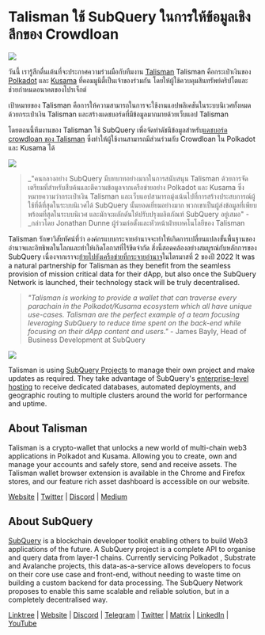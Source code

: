 # Talisman ใช้ SubQuery ในการให้ข้อมูลเชิงลึกของ Crowdloan

![](https://miro.medium.com/max/1400/0*fQu0UQVmjAnTcJe8)

วันนี้ เรารู้สึกตื่นเต้นที่จะประกาศความร่วมมือกับทีมงาน [Talisman](https://talisman.xyz/) Talisman คือกระเป๋าเงินของ [Polkadot](https://polkadot.network/) และ [Kusama](https://kusama.network/) ที่คอมมูนิตี้เป็นเจ้าของร่วมกัน โดยให้ผู้ใช้ควบคุมสินทรัพย์คริปโตและช่วยกำหนดอนาคตของโปรเจ็กต์

เป้าหมายของ Talisman คือการให้ความสามารถในการจะใช้งานแอปพลิเคชันในระบบนิเวศทั้งหมดด้วยกระเป๋าเงิน Talisman และสร้างแดชบอร์ดที่มีข้อมูลมากมายด้วยเว็บแอป Talisman

โดยตอนนี้ทีมงานของ Talisman ใช้ SubQuery เพื่อจัดทำดัชนีข้อมูลสำหรับ[แดชบอร์ด crowdloan ของ Talisman](https://app.talisman.xyz/crowdloans) ซึ่งทำให้ผู้ใช้งานสามารถมีส่วนร่วมกับ Crowdloan ใน Polkadot และ Kusama ได้

![](https://miro.medium.com/max/1400/0*WV0MLOXx542fT5VM)

> _"คนกลางอย่าง SubQuery มีบทบาทอย่างมากในการสนับสนุน Talisman ด้วยการจัดเตรียมที่สำหรับสืบค้นและตีความข้อมูลจากเครือข่ายอย่าง Polkadot และ Kusama ซึ่งหมายความว่ากระเป๋าเงิน Talisman และเว็บแอปสามารถมุ่งเน้นไปที่การสร้างประสบการณ์ผู้ใช้ที่ดีที่สุดในระบบนิเวศได้ SubQuery นั้นยอดเยี่ยมอย่างมาก พวกเขาเป็นผู้ส่งข้อมูลที่เพียบพร้อมที่สุดในระบบนิเวศ และมักจะผลักดันให้ปรับปรุงผลิตภัณฑ์ SubQuery อยู่เสมอ" - _กล่าวโดย Jonathan Dunne ผู้ร่วมก่อตั้งและหัวหน้าฝ่ายเทคโนโลยีของ Talisman

Talisman รักษาวิสัยทัศน์ที่ว่า องค์กรแบบกระจายอำนาจจะทำให้เกิดการเปลี่ยนแปลงขั้นพื้นฐานของอำนาจและอิทธิพลในโลกและทำให้เกิดโอกาสที่ไร้ขีดจำกัด สิ่งนี้สอดคล้องอย่างสมบูรณ์กับหลักการของ SubQuery เนื่องจากเราจะ[ย้ายไปยังเครือข่ายที่กระจายอำนาจ](../blogs/20211029-roadmap-october.md)ในไตรมาสที่ 2 ของปี 2022 It was a natural partnership for Talisman as they benefit from the seamless provision of mission critical data for their dApp, but also once the SubQuery Network is launched, their technology stack will be truly decentralised.

> _"Talisman is working to provide a wallet that can traverse every parachain in the Polkadot/Kusama ecosystem which all have unique use-cases. Talisman are the perfect example of a team focusing leveraging SubQuery to reduce time spent on the back-end while focusing on their dApp content and users."_ - James Bayly, Head of Business Development at SubQuery

![](https://miro.medium.com/max/1400/0*-04uwnfs1UlGFsH5)

Talisman is using [SubQuery Projects](https://project.subquery.network/) to manage their own project and make updates as required. They take advantage of SubQuery's [enterprise-level hosting](../blogs/20211228-enterprise-hosted.md) to receive dedicated databases, automated deployments, and geographic routing to multiple clusters around the world for performance and uptime.

## About Talisman

Talisman is a crypto-wallet that unlocks a new world of multi-chain web3 applications in Polkadot and Kusama. Allowing you to create, own and manage your accounts and safely store, send and receive assets. The Talisman wallet browser extension is available in the Chrome and Firefox stores, and our feature rich asset dashboard is accessible on our website.

[Website](https://talisman.xyz/) | [Twitter](https://twitter.com/wearetalisman) | [Discord](https://discord.gg/talisman) | [](https://www.youtube.com/channel/UC5XYLzQ1G077kUb7guZEMdA) [Medium](https://medium.com/we-are-talisman)

## About SubQuery

[SubQuery](https://subquery.network) is a blockchain developer toolkit enabling others to build Web3 applications of the future. A SubQuery project is a complete API to organise and query data from layer-1 chains. Currently servicing Polkadot , Substrate and Avalanche projects, this data-as-a-service allows developers to focus on their core use case and front-end, without needing to waste time on building a custom backend for data processing. The SubQuery Network proposes to enable this same scalable and reliable solution, but in a completely decentralised way.

​​[Linktree](https://linktr.ee/subquerynetwork) | [Website](https://subquery.network/) | [Discord](https://discord.com/invite/78zg8aBSMG) | [Telegram](https://t.me/subquerynetwork) | [Twitter](https://twitter.com/subquerynetwork) | [Matrix](https://matrix.to/#/#subquery:matrix.org) | [LinkedIn](https://www.linkedin.com/company/subquery) | [YouTube](https://www.youtube.com/channel/UCi1a6NUUjegcLHDFLr7CqLw)
